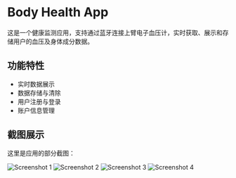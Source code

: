 # Body Health App

这是一个健康监测应用，支持通过蓝牙连接上臂电子血压计，实时获取、展示和存储用户的血压及身体成分数据。

## 功能特性
- 实时数据展示
- 数据存储与清除
- 用户注册与登录
- 账户信息管理

## 截图展示

这里是应用的部分截图：

![Screenshot 1](https://github.com/popipobi/body-health-app/blob/master/images/pic_00.png?raw=true)
![Screenshot 2](https://github.com/popipobi/body-health-app/blob/master/images/pic_01.png?raw=true)
![Screenshot 3](https://github.com/popipobi/body-health-app/blob/master/images/pic_02.png?raw=true)
![Screenshot 4](https://github.com/popipobi/body-health-app/blob/master/images/pic_03.png?raw=true)